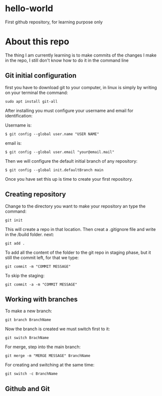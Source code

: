 # hello-world
First github repository, for learning purpose only

# About this repo
The thing I am currently learning is to make commits of the changes I make in the repo, I still don't know how to do it in the command line

## Git initial configuration
first you have to download git to your computer, in linux is simply by writing on your terminal the command:

`sudo apt install git-all`

After installing you must configure your username and email for identification:

Username is:

`$ git config --global user.name "USER NAME"`

email is:

`$ git config --global user.email "your@email.mail"`

Then we will configure the default initial branch of any repository:

`$ git config --global init.defaultBranch main`

Once you have set this up is time to create your first repository.

## Creating repository

Change to the directory you want to make your repository an type the command:

`git init`

This will create a repo in that location. Then creat a .gitignore file and write in the /build folder.
next:

`git add .`

To add all the content of the folder to the git repo in staging phase, but it still the commit left, for that we type:

`git commit -m "COMMIT MESSAGE"`

To skip the staging:

`git commit -a -m "COMMIT MESSAGE"`

## Working with branches

To make a new branch:

`git branch BranchName`

Now the branch is created we must switch first to it:

`git switch BrachName`

For merge, step into the main branch:

`git merge -m "MERGE MESSAGE" BranchName`

For creating and switching at the same time:

`git switch -c BranchName`


## Github and Git
